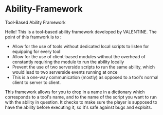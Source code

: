 # Ability-Framework
Tool-Based Ability Framework

Hello! This is a tool-based ability framework developed by VALENTINE. The point of this framwork is to : 
- Allow for the use of tools without dedicated local scripts to listen for equipping for every tool 
- Allow for the use of client-based modules without the overhead of constantly requiring the module to run the ability locally
- Prevent the use of two serverside scripts to run the same ability, which would lead to two serverside events running at once
- This is a one-way communication (mostly) as opposed to a tool's normal client to server to client.

This framework allows for you to drop in a name in a dictionary which corresponds to a tool's name, and to the name of the script 
you want to run with the ability in question. It checks to make sure the player is supposed to have the ability before executing it, 
so it's safe against bugs and exploits. 

